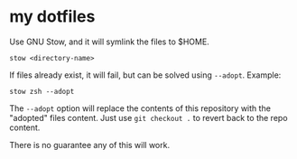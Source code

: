# my dotfiles

Use GNU Stow, and it will symlink the files to $HOME.

```
stow <directory-name>
```

If files already exist, it will fail, but can be solved using `--adopt`. Example:

```
stow zsh --adopt
```

The `--adopt` option will replace the contents of this repository with the "adopted" files content. Just use `git checkout .` to revert back to the repo content.

There is no guarantee any of this will work.
